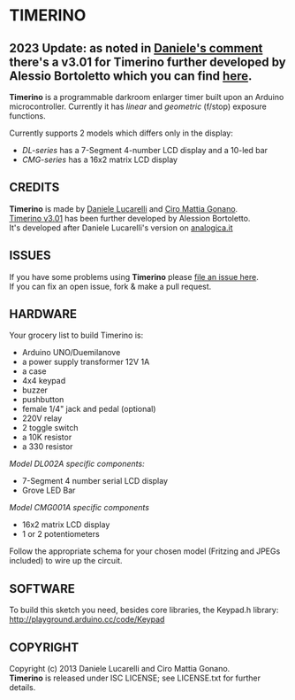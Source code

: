 TIMERINO
===

## 2023 Update: as noted in [Daniele's comment](https://github.com/ciromattia/timerino/issues/3#issuecomment-1406243036) there's a v3.01 for Timerino further developed by Alessio Bortoletto which you can find [here](https://alessiobortoletto.wixsite.com/alessiobortoletto/projects-2).


**Timerino** is a programmable darkroom enlarger timer built upon an Arduino microcontroller.
Currently it has _linear_ and _geometric_ (f/stop) exposure functions.

Currently supports 2 models which differs only in the display:
 * *DL-series* has a 7-Segment 4-number LCD display and a 10-led bar
 * *CMG-series* has a 16x2 matrix LCD display


## CREDITS
**Timerino** is made by [Daniele Lucarelli](https://github.com/DanieleLucarelli) and [Ciro Mattia Gonano](http://github.com/ciromattia).  
[Timerino v3.01](https://alessiobortoletto.wixsite.com/alessiobortoletto/projects-2) has been further developed by Alession Bortoletto.  
It's developed after Daniele Lucarelli's version on
[analogica.it](http://www.analogica.it/upgrade-timer-con-keypad-t6797.html)


## ISSUES
If you have some problems using **Timerino** please [file an issue here](https://github.com/ciromattia/timerino/issues/new).  
If you can fix an open issue, fork & make a pull request.  


## HARDWARE

Your grocery list to build Timerino is:  
- Arduino UNO/Duemilanove
- a power supply transformer 12V 1A
- a case
- 4x4 keypad
- buzzer
- pushbutton
- female 1/4" jack and pedal (optional)
- 220V relay
- 2 toggle switch
- a 10K resistor
- a 330 resistor
 
*Model DL002A specific components:*
- 7-Segment 4 number serial LCD display
- Grove LED Bar
 
*Model CMG001A specific components*
- 16x2 matrix LCD display
- 1 or 2 potentiometers

Follow the appropriate schema for your chosen model (Fritzing and JPEGs included) to
wire up the circuit.


## SOFTWARE

To build this sketch you need, besides core libraries, the Keypad.h
 library: http://playground.arduino.cc/code/Keypad


## COPYRIGHT

Copyright (c) 2013 Daniele Lucarelli and Ciro Mattia Gonano.  
**Timerino** is released under ISC LICENSE; see LICENSE.txt for further details.
